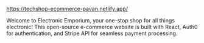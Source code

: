 https://techshop-ecommerce-pavan.netlify.app/

Welcome to Electronic Emporium, your one-stop shop for all things electronic! This open-source e-commerce website is built with React, Auth0 for authentication, and Stripe API for seamless payment processing.
